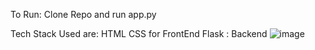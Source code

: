 To Run:
Clone Repo and run app.py

Tech Stack Used are:
HTML CSS for FrontEnd
Flask : Backend
![image](https://github.com/Creator-1523/ToDoList/assets/84783465/705599d3-01d3-4881-ae26-0deb435e6d88)
